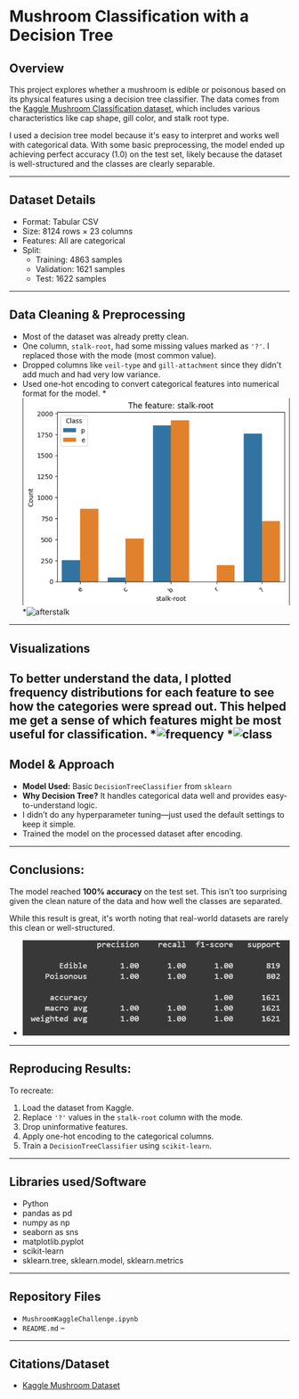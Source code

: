 # Mushroom Classification with a Decision Tree

## Overview

This project explores whether a mushroom is edible or poisonous based on its physical features using a decision tree classifier. The data comes from the [Kaggle Mushroom Classification dataset](https://www.kaggle.com/datasets/uciml/mushroom-classification/data), which includes various characteristics like cap shape, gill color, and stalk root type.  

I used a decision tree model because it's easy to interpret and works well with categorical data. With some basic preprocessing, the model ended up achieving perfect accuracy (1.0) on the test set, likely because the dataset is well-structured and the classes are clearly separable.

---

## Dataset Details

- Format: Tabular CSV
- Size: 8124 rows × 23 columns
- Features: All are categorical
- Split:  
  - Training: 4863 samples  
  - Validation: 1621 samples  
  - Test: 1622 samples

---

## Data Cleaning & Preprocessing

- Most of the dataset was already pretty clean.
- One column, `stalk-root`, had some missing values marked as `'?'`. I replaced those with the mode (most common value).
- Dropped columns like `veil-type` and `gill-attachment` since they didn't add much and had very low variance.
- Used one-hot encoding to convert categorical features into numerical format for the model.
*![stalk picture](stalk.png)
*![afterstalk](afterstalk.png)
---

## Visualizations

To better understand the data, I plotted frequency distributions for each feature to see how the categories were spread out. This helped me get a sense of which features might be most useful for classification.
*![frequency](color.png)
*![class](classdist.png)
---

## Model & Approach

- **Model Used:** Basic `DecisionTreeClassifier` from `sklearn`
- **Why Decision Tree?** It handles categorical data well and provides easy-to-understand logic.
- I didn’t do any hyperparameter tuning—just used the default settings to keep it simple.
- Trained the model on the processed dataset after encoding.

---

## Conclusions:

The model reached **100% accuracy** on the test set. This isn’t too surprising given the clean nature of the data and how well the classes are separated.

While this result is great, it's worth noting that real-world datasets are rarely this clean or well-structured.
* ![accuracy](precision.png)
---

## Reproducing Results:

To recreate:
1. Load the dataset from Kaggle.
2. Replace `'?'` values in the `stalk-root` column with the mode.
3. Drop uninformative features.
4. Apply one-hot encoding to the categorical columns.
5. Train a `DecisionTreeClassifier` using `scikit-learn`.

---

## Libraries used/Software

- Python
- pandas as pd
- numpy as np
- seaborn as sns
- matplotlib.pyplot
- scikit-learn
- sklearn.tree, sklearn.model, sklearn.metrics

---

## Repository Files

- `MushroomKaggleChallenge.ipynb`  
- `README.md` – 

---

## Citations/Dataset

- [Kaggle Mushroom Dataset](https://www.kaggle.com/datasets/uciml/mushroom-classification/data)
